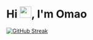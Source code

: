 # Hi <img src="https://raw.githubusercontent.com/MartinHeinz/MartinHeinz/master/wave.gif" width="30px">, I'm Omao

[![GitHub Streak](https://streak-stats.demolab.com?user=omaomach&theme=dark&hide_border=true&background=060A0CD0)](https://git.io/streak-stats)
